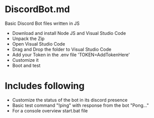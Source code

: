 # DiscordBot.md
Basic Discord Bot files written in JS

* Download and install Node JS and Visual Studio Code
* Unpack the Zip
* Open Visual Studio Code
* Drag and Drop the folder to Visual Studio Code
* Add your Token in the .env file 'TOKEN=AddTokenHere'
* Customize it
* Boot and test

# Includes following

* Customize the status of the bot in its discord presence
* Basic test command "!ping" with response from the bot "Pong..."
* For a console overview start.bat file
